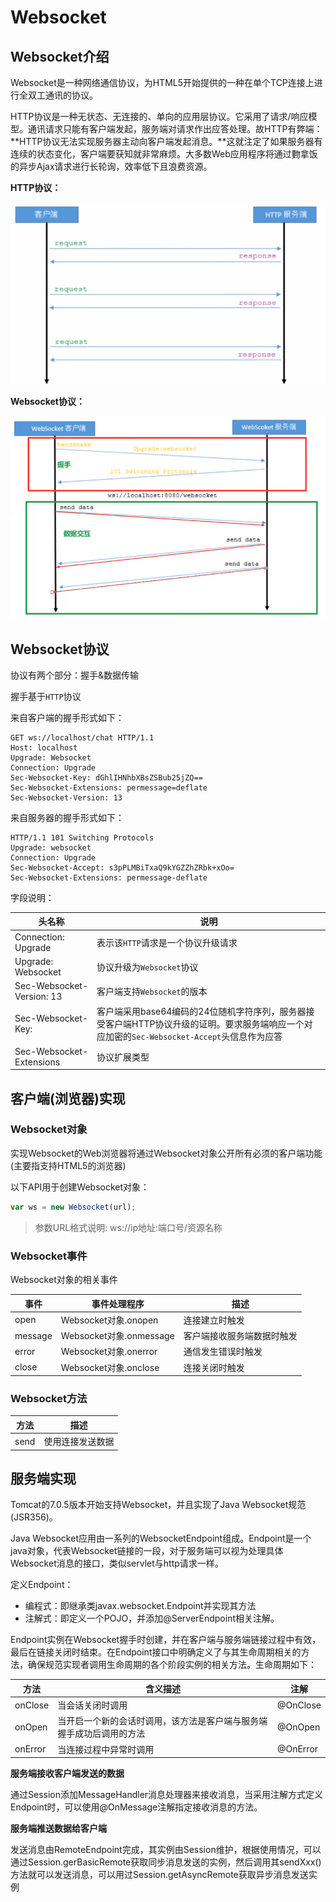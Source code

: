 # Websocket

## Websocket介绍

Websocket是一种网络通信协议，为HTML5开始提供的一种在单个TCP连接上进行全双工通讯的协议。

HTTP协议是一种无状态、无连接的、单向的应用层协议。它采用了请求/响应模型。通讯请求只能有客户端发起，服务端对请求作出应答处理。故HTTP有弊端：**HTTP协议无法实现服务器主动向客户端发起消息。**这就注定了如果服务器有连续的状态变化，客户端要获知就非常麻烦。大多数Web应用程序将通过覅拿饭的异步Ajax请求进行长轮询，效率低下且浪费资源。

**HTTP协议：**

<img src="Websocket.assets/image-20220120101729262.png" alt="image-20220120101729262" style="zoom: 80%;" />

**Websocket协议：**

<img src="Websocket.assets/image-20220120102031086.png" alt="image-20220120102031086" style="zoom:80%;" />

## Websocket协议

协议有两个部分：握手&数据传输

握手基于`HTTP`协议

来自客户端的握手形式如下：

```http
GET ws://localhost/chat HTTP/1.1
Host: localhost
Upgrade: Websocket
Connection: Upgrade
Sec-Websocket-Key: dGhlIHNhbXBsZSBub25jZQ==
Sec-Websocket-Extensions: permessage=deflate
Sec-Websocket-Version: 13
```

来自服务器的握手形式如下：

```http
HTTP/1.1 101 Switching Protocols
Upgrade: websocket
Connection: Upgrade
Sec-Websocket-Accept: s3pPLMBiTxaQ9kYGZZhZRbk+xOo=
Sec-Websocket-Extensions: permessage-deflate
```

字段说明：

| 头名称                    | 说明                                                         |
| ------------------------- | ------------------------------------------------------------ |
| Connection: Upgrade       | 表示该`HTTP`请求是一个协议升级请求                           |
| Upgrade: Websocket        | 协议升级为`Websocket`协议                                    |
| Sec-Websocket-Version: 13 | 客户端支持`Websocket`的版本                                  |
| Sec-Websocket-Key:        | 客户端采用base64编码的24位随机字符序列，服务器接受客户端HTTP协议升级的证明。要求服务端响应一个对应加密的`Sec-Websocket-Accept`头信息作为应答 |
| Sec-Websocket-Extensions  | 协议扩展类型                                                 |

##  客户端(浏览器)实现

### Websocket对象

实现Websocket的Web浏览器将通过Websocket对象公开所有必须的客户端功能(主要指支持HTML5的浏览器)

以下API用于创建Websocket对象：

```javascript
var ws = new Websocket(url);
```

> 参数URL格式说明: ws://ip地址:端口号/资源名称

### Websocket事件

Websocket对象的相关事件

| 事件    | 事件处理程序            | 描述                       |
| ------- | ----------------------- | -------------------------- |
| open    | Websocket对象.onopen    | 连接建立时触发             |
| message | Websocket对象.onmessage | 客户端接收服务端数据时触发 |
| error   | Websocket对象.onerror   | 通信发生错误时触发         |
| close   | Websocket对象.onclose   | 连接关闭时触发             |

### Websocket方法

| 方法 | 描述             |
| ---- | ---------------- |
| send | 使用连接发送数据 |

## 服务端实现

Tomcat的7.0.5版本开始支持Websocket，并且实现了Java Websocket规范(JSR356)。

Java Websocket应用由一系列的WebsocketEndpoint组成。Endpoint是一个java对象，代表Websocket链接的一段，对于服务端可以视为处理具体Websocket消息的接口，类似servlet与http请求一样。

定义Endpoint：

+ 编程式：即继承类javax.websocket.Endpoint并实现其方法
+ 注解式：即定义一个POJO，并添加@ServerEndpoint相关注解。

Endpoint实例在Websocket握手时创建，并在客户端与服务端链接过程中有效，最后在链接关闭时结束。在Endpoint接口中明确定义了与其生命周期相关的方法，确保规范实现者调用生命周期的各个阶段实例的相关方法。生命周期如下：

| 方法    | 含义描述                                                     | 注解     |
| ------- | ------------------------------------------------------------ | -------- |
| onClose | 当会话关闭时调用                                             | @OnClose |
| onOpen  | 当开启一个新的会话时调用，该方法是客户端与服务端握手成功后调用的方法 | @OnOpen  |
| onError | 当连接过程中异常时调用                                       | @OnError |

**服务端接收客户端发送的数据**

通过Session添加MessageHandler消息处理器来接收消息，当采用注解方式定义Endpoint时，可以使用@OnMessage注解指定接收消息的方法。

**服务端推送数据给客户端**

发送消息由RemoteEndpoint完成，其实例由Session维护，根据使用情况，可以通过Session.gerBasicRemote获取同步消息发送的实例，然后调用其sendXxx()方法就可以发送消息，可以用过Session.getAsyncRemote获取异步消息发送实例
